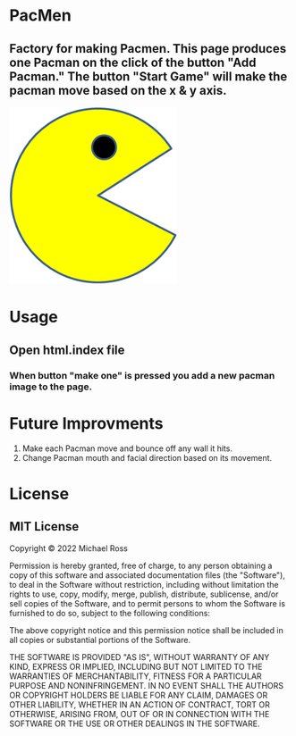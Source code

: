 # PacMen
## Factory for making Pacmen. This page produces one Pacman on the click of the button "Add Pacman." The button "Start Game" will make the pacman move based on the x & y axis.  
<img src="./Images/PacMan1.png" width='300'/>

# Usage 
## Open html.index file
### When button "make one" is pressed you add a new pacman image to the page.

# Future Improvments
<ol> 
<li> Make each Pacman move and bounce off any wall it hits. </li>
<li> Change Pacman mouth and facial direction based on its movement.</li>
</ol>

# License
## MIT License
Copyright © 2022 Michael Ross

Permission is hereby granted, free of charge, to any person obtaining a copy
of this software and associated documentation files (the "Software"), to deal
in the Software without restriction, including without limitation the rights
to use, copy, modify, merge, publish, distribute, sublicense, and/or sell
copies of the Software, and to permit persons to whom the Software is
furnished to do so, subject to the following conditions:

The above copyright notice and this permission notice shall be included in all
copies or substantial portions of the Software.

THE SOFTWARE IS PROVIDED "AS IS", WITHOUT WARRANTY OF ANY KIND, EXPRESS OR
IMPLIED, INCLUDING BUT NOT LIMITED TO THE WARRANTIES OF MERCHANTABILITY,
FITNESS FOR A PARTICULAR PURPOSE AND NONINFRINGEMENT. IN NO EVENT SHALL THE
AUTHORS OR COPYRIGHT HOLDERS BE LIABLE FOR ANY CLAIM, DAMAGES OR OTHER
LIABILITY, WHETHER IN AN ACTION OF CONTRACT, TORT OR OTHERWISE, ARISING FROM,
OUT OF OR IN CONNECTION WITH THE SOFTWARE OR THE USE OR OTHER DEALINGS IN THE
SOFTWARE.
